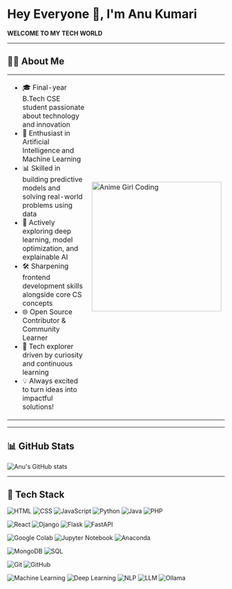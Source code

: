# Hey Everyone 👋, I'm Anu Kumari

**WELCOME TO MY TECH WORLD**

---
<h2>👩‍💻 About Me</h2>

<table>
<tr>
<td>

- 🎓 Final-year B.Tech CSE student passionate about technology and innovation  
- 🤖 Enthusiast in Artificial Intelligence and Machine Learning  
- 📊 Skilled in building predictive models and solving real-world problems using data  
- 🧠 Actively exploring deep learning, model optimization, and explainable AI  
- 🛠️ Sharpening frontend development skills alongside core CS concepts  
- 🌐 Open Source Contributor & Community Learner  
- 🚀 Tech explorer driven by curiosity and continuous learning  
- 💡 Always excited to turn ideas into impactful solutions!

</td>
<td>
  <img src="https://i.imgur.com/zgQ2C3p.png" alt="Anime Girl Coding" width="300"/>
</td>
</tr>
</table>

---

## 📊 GitHub Stats
![Anu's GitHub stats](https://github-readme-stats.vercel.app/api?username=anu4552&show_icons=true&theme=radical)

---

## 🔧 Tech Stack


![HTML](https://img.shields.io/badge/-HTML-E34F26?style=flat&logo=html5&logoColor=white) 
![CSS](https://img.shields.io/badge/-CSS-1572B6?style=flat&logo=css3&logoColor=white)
![JavaScript](https://img.shields.io/badge/-JavaScript-black?style=flat&logo=javascript)
![Python](https://img.shields.io/badge/-Python-3776AB?style=flat&logo=python&logoColor=white)
![Java](https://img.shields.io/badge/-Java-007396?style=flat&logo=java&logoColor=white)
![PHP](https://img.shields.io/badge/-PHP-777BB4?style=flat&logo=php&logoColor=white)

![React](https://img.shields.io/badge/-React-20232A?style=flat&logo=react)
![Django](https://img.shields.io/badge/-Django-092E20?style=flat&logo=django&logoColor=white)
![Flask](https://img.shields.io/badge/-Flask-000000?style=flat&logo=flask&logoColor=white)
![FastAPI](https://img.shields.io/badge/-FastAPI-009688?style=flat&logo=fastapi&logoColor=white)

![Google Colab](https://img.shields.io/badge/-Google%20Colab-F9AB00?style=flat&logo=google-colab&logoColor=white)
![Jupyter Notebook](https://img.shields.io/badge/-Jupyter-F37626?style=flat&logo=jupyter&logoColor=white)
![Anaconda](https://img.shields.io/badge/-Anaconda-44A833?style=flat&logo=anaconda&logoColor=white)

![MongoDB](https://img.shields.io/badge/-MongoDB-47A248?style=flat&logo=mongodb&logoColor=white)
![SQL](https://img.shields.io/badge/-SQL-4479A1?style=flat&logo=postgresql&logoColor=white)

![Git](https://img.shields.io/badge/-Git-F05032?style=flat&logo=git&logoColor=white)
![GitHub](https://img.shields.io/badge/-GitHub-181717?style=flat&logo=github&logoColor=white)

![Machine Learning](https://img.shields.io/badge/-Machine%20Learning-blue?style=flat)
![Deep Learning](https://img.shields.io/badge/-Deep%20Learning-purple?style=flat)
![NLP](https://img.shields.io/badge/-NLP-brightgreen?style=flat)
![LLM](https://img.shields.io/badge/-LLM-black?style=flat)
![Ollama](https://img.shields.io/badge/Ollama-AI%20Model%20Runner-ff69b4?style=flat)




<!--
**anu4552/anu4552** is a ✨ _special_ ✨ repository because its `README.md` (this file) appears on your GitHub profile.

Here are some ideas to get you started:

- 🔭 I’m currently working on ...
- 🌱 I’m currently learning ...
- 👯 I’m looking to collaborate on ...
- 🤔 I’m looking for help with ...
- 💬 Ask me about ...
- 📫 How to reach me: ...
- 😄 Pronouns: ...
- ⚡ Fun fact: ...
-->

